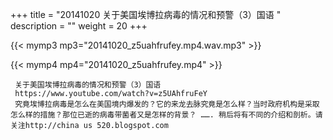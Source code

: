 +++
title = "20141020  关于美国埃博拉病毒的情况和预警（3）国语 "
description = ""
weight = 20
+++

{{< mymp3 mp3="20141020_z5uahfrufey.mp4.wav.mp3" >}}

{{< mymp4 mp4="20141020_z5uahfrufey.mp4" >}}

     关于美国埃博拉病毒的情况和预警（3）国语 
     https://www.youtube.com/watch?v=z5UAhfruFeY 
     究竟埃博拉病毒是怎么在美国境内爆发的？它的来龙去脉究竟是怎么样？当时政府机构是采取怎么样的措施？那位已逝的病毒带菌者又是怎样的背景？ ……. 稍后将有不同的介绍和剖析。请关注http://china us 520.blogspot.com 
